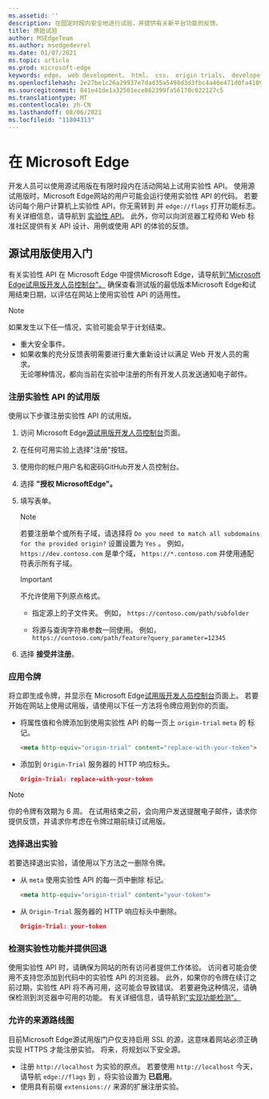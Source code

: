 ```yaml
---
ms.assetid: ''
description: 在固定时段内安全地进行试验，并提供有关新平台功能的反馈。
title: 原始试验
author: MSEdgeTeam
ms.author: msedgedevrel
ms.date: 01/07/2021
ms.topic: article
ms.prod: microsoft-edge
keywords: edge， web development， html， css， origin trials， developer
ms.openlocfilehash: 2e27be1c26a29937e7dad35a5498d3d3fbc4a40e471d0fa4109d8d8d5c497ccf
ms.sourcegitcommit: 841e41de1a32501ece862399fa56170c022127c5
ms.translationtype: MT
ms.contentlocale: zh-CN
ms.lasthandoff: 08/06/2021
ms.locfileid: "11804313"
---
```

# <a name="use-origin-trials-in-microsoft-edge"></a>在 Microsoft Edge  

开发人员可以使用源试用版在有限时段内在活动网站上试用实验性 API。  使用源试用版时，Microsoft Edge网站的用户可能会运行使用实验性 API 的代码。  若要访问每个用户计算机上实验性 API，你无需转到 并 `edge://flags` 打开功能标志。  有关详细信息，请导航到 [实验性 API][DeveloperMicrsoftEdgeOriginTrials]。  此外，你可以向浏览器工程师和 Web 标准社区提供有关 API 设计、用例或使用 API 的体验的反馈。  

## <a name="get-started-using-origin-trials"></a>源试用版使用入门  

有关实验性 API 在 Microsoft Edge 中提供Microsoft Edge，请导航到["Microsoft Edge试用版开发人员控制台"。][DeveloperMicrsoftEdgeOriginTrials]  确保查看测试版的最低版本Microsoft Edge和试用结束日期，以评估在网站上使用实验性 API 的适用性。  

> [!NOTE]
> 如果发生以下任一情况，实验可能会早于计划结束。  
> *   重大安全事件。  
> *   如果收集的充分反馈表明需要进行重大重新设计以满足 Web 开发人员的需求。  
> 无论哪种情况，都向当前在实验中注册的所有开发人员发送通知电子邮件。  

### <a name="register-for-a-trial-of-an-experimental-api"></a>注册实验性 API 的试用版  

使用以下步骤注册实验性 API 的试用版。  

1.  访问 Microsoft Edge[源试用版开发人员控制台][DeveloperMicrsoftEdgeOriginTrials]页面。  
1.  在任何可用实验上选择"注册"按钮。  
1.  使用你的帐户用户名和密码GitHub开发人员控制台。  
1.  选择 **"授权 MicrosoftEdge"。**  
1.  填写表单。  
    
    > [!NOTE]
    > 若要注册单个或所有子域，请选择将 `Do you need to match all subdomains for the provided origin?` 设置设置为 `Yes` 。  例如， `https://dev.contoso.com` 是单个域， `https://*.contoso.com` 并使用通配符表示所有子域。  
    
    > [!IMPORTANT]
    > 不允许使用下列原点格式。  
    > *   指定源上的子文件夹。  例如， `https://contoso.com/path/subfolder`  
    > 
    > *   将源与查询字符串参数一同使用。  例如， `https://contoso.com/path/feature?query_parameter=12345`  
    
1.  选择 **接受并注册**。  
    
### <a name="apply-your-token"></a>应用令牌  

将立即生成令牌，并显示在 Microsoft Edge[试用版开发人员控制台][DeveloperMicrsoftEdgeOriginTrials]页面上。  若要开始在网站上使用试用版，请使用以下任一方法将令牌应用到你的页面。  

*   将属性值和令牌添加到使用实验性 API 的每一页上 `origin-trial` `meta` 的 标记。  
    
    ```html
    <meta http-equiv="origin-trial" content="replace-with-your-token">
    ```  
    
*   添加到 `Origin-Trial` 服务器的 HTTP 响应标头。  
    
    ```json
    Origin-Trial: replace-with-your-token
    ```  
    
> [!NOTE]
> 你的令牌有效期为 6 周。  在试用结束之前，会向用户发送提醒电子邮件，请求你提供反馈，并请求你考虑在令牌过期前续订试用版。  

### <a name="opt-out-of-an-experiment"></a>选择退出实验  

若要选择退出实验，请使用以下方法之一删除令牌。  

*   从 `meta` 使用实验性 API 的每一页中删除 标记。  
    
    ```html
    <meta http-equiv="origin-trial" content="your-token">
    ```  
    
*   从 `Origin-Trial` 服务器的 HTTP 响应标头中删除。  
    
    ```json
    Origin-Trial: your-token
    ```  
    
### <a name="detect-experimental-features-and-provide-a-fallback"></a>检测实验性功能并提供回退  

使用实验性 API 时，请确保为网站的所有访问者提供工作体验。  访问者可能会使用不支持您添加到代码中的实验性 API 的浏览器。  此外，如果你的令牌在续订之前过期，实验性 API 将不再可用，这可能会导致错误。  若要避免这种情况，请确保检测到浏览器中可用的功能。  有关详细信息，请导航到["实现功能检测"。][MDNImplementingFeatureDetection]

### <a name="roadmap-for-allowed-origins"></a>允许的来源路线图  

目前Microsoft Edge源试用版门户仅支持启用 SSL 的源，这意味着网站必须正确实现 HTTPS 才能注册实验。  将来，将规划以下安全源。  

*   注册 `http://localhost` 为实验的原点。  若要使用 `http://localhost` 今天，请导航 `edge://flags` 到 ，将实验设置为 **已启用**。  
*   使用具有前缀 `extensions://` 来源的扩展注册实验。  
    
<!-- links -->  

[DeveloperMicrsoftEdgeOriginTrials]: https://developer.microsoft.com/microsoft-edge/origin-trials "Microsoft Edge源试用版开发人员控制台|Microsoft Docs"  

[MDNImplementingFeatureDetection]: https://developer.mozilla.org/docs/learn/tools_and_testing/cross_browser_testing/feature_detection "实现功能检测|MDN"  
